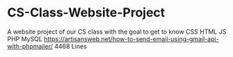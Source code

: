 # CS-Class-Website-Project
A website project of our CS class with the goal to get to know CSS HTML JS PHP MySQL
https://artisansweb.net/how-to-send-email-using-gmail-api-with-phpmailer/
4468 Lines